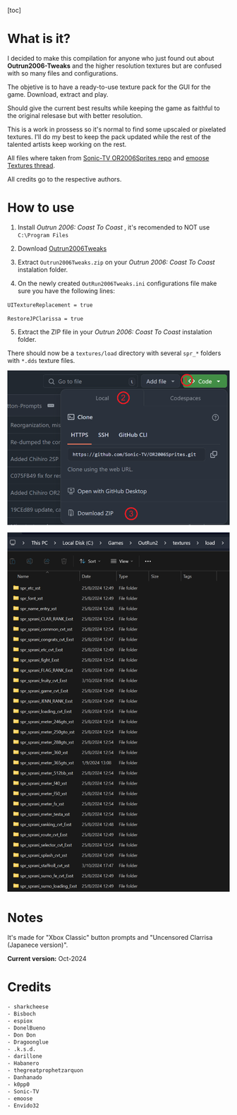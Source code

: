 [toc]

# What is it?

I decided to make this compilation for anyone who just found out about **Outrun2006-Tweaks** and the higher resolution textures but are confused with so many files and configurations.

The objetive is to have a ready-to-use texture pack for the GUI for the game. Download, extract and play.

Should give the current best results while keeping the game as faithful to the original relesase but with better resolution.

This is a work in prossess so it's normal to find some upscaled or pixelated textures. I'll do my best to keep the pack updated while the rest of the talented artists keep working on the rest.

All files where taken from [Sonic-TV OR2006Sprites repo](https://github.com/Sonic-TV/OR2006Sprites) and [emoose Textures thread](https://github.com/emoose/OutRun2006Tweaks/issues/20). 

All credits go to the respective authors.

# How to use

1) Install _Outrun 2006: Coast To Coast_ , it's recomended to NOT use `C:\Program Files`

2) Download [Outrun2006Tweaks](https://github.com/emoose/OutRun2006Tweaks/releases/)

3) Extract `Outrun2006Tweaks.zip` on your _Outrun 2006: Coast To Coast_ instalation folder.

4) On the newly created `OutRun2006Tweaks.ini` configurations file make sure you have the following lines:

`UITextureReplacement = true`

`RestoreJPClarissa = true`

5) Extract the ZIP file in your  _Outrun 2006: Coast To Coast_ instalation folder. 

There should now be a `textures/load` directory with several `spr_*` folders with `*.dds` texture files.

![How to download the zip file form GitHub](/Release/download.png)

![Outrun2006 texture directory structure](/Release/directory.png)

# Notes

It's made for "Xbox Classic" button prompts and "Uncensored Clarrisa (Japanece version)".

**Current version:** Oct-2024

# Credits

    - sharkcheese
    - Bisboch
    - espiox
    - DonelBueno
    - Don Don
    - Dragoonglue
    - .k.s.d.
    - darillone
    - Habanero
    - thegreatprophetzarquon
    - Danhanado
    - k0pp0
    - Sonic-TV
    - emoose
    - Envido32
